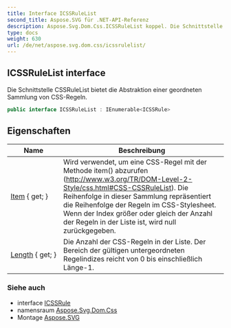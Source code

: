 ```yaml
---
title: Interface ICSSRuleList
second_title: Aspose.SVG für .NET-API-Referenz
description: Aspose.Svg.Dom.Css.ICSSRuleList koppel. Die Schnittstelle CSSRuleList bietet die Abstraktion einer geordneten Sammlung von CSSRegeln.
type: docs
weight: 630
url: /de/net/aspose.svg.dom.css/icssrulelist/
---
```

## ICSSRuleList interface

Die Schnittstelle CSSRuleList bietet die Abstraktion einer geordneten Sammlung von CSS-Regeln.

```csharp
public interface ICSSRuleList : IEnumerable<ICSSRule>
```

## Eigenschaften

| Name | Beschreibung |
| --- | --- |
| [Item](../../aspose.svg.dom.css/icssrulelist/item/) { get; } | Wird verwendet, um eine CSS-Regel mit der Methode item() abzurufen (http://www.w3.org/TR/DOM-Level-2-Style/css.html#CSS-CSSRuleList). Die Reihenfolge in dieser Sammlung repräsentiert die Reihenfolge der Regeln im CSS-Stylesheet. Wenn der Index größer oder gleich der Anzahl der Regeln in der Liste ist, wird null zurückgegeben. |
| [Length](../../aspose.svg.dom.css/icssrulelist/length/) { get; } | Die Anzahl der CSS-Regeln in der Liste. Der Bereich der gültigen untergeordneten Regelindizes reicht von 0 bis einschließlich Länge-1. |

### Siehe auch

* interface [ICSSRule](../icssrule/)
* namensraum [Aspose.Svg.Dom.Css](../../aspose.svg.dom.css/)
* Montage [Aspose.SVG](../../)


